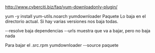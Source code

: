 http://www.cyberciti.biz/faq/yum-downloadonly-plugin/

yum -y install yum-utils.noarch
yumdownloader Paquete
  Lo baja en el directorio actual.
  Si hay varias versiones nos baja todas.

  --resolve
    baja dependencias
  --urls
    muestra que va a bajar, pero no baja nada


Para bajar el .src.rpm
yumdownloader --source paquete
